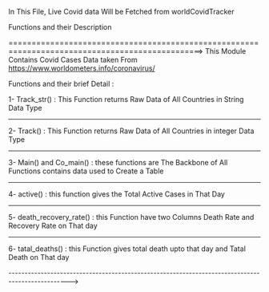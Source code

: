 In This File, Live Covid data Will be Fetched from worldCovidTracker

Functions and their Description

================================================================================================>
This Module Contains Covid Cases Data taken From https://www.worldometers.info/coronavirus/

Functions and their brief Detail :

1- Track_str() : This Function returns Raw Data of All Countries in String Data Type

-------------------------------------------------------------------------------
2- Track() : This Function returns Raw Data of All Countries in integer Data Type

-------------------------------------------------------------------------------
3- Main() and Co_main() : these functions are The Backbone of All Functions
   contains data used to Create a Table

-------------------------------------------------------------------------------
4- active() : this function gives the Total Active Cases in That Day

-------------------------------------------------------------------------------
5- death_recovery_rate() : this Function have two Columns Death Rate and Recovery Rate on That day

-------------------------------------------------------------------------------
6- tatal_deaths() : this Function gives total death upto that day and Tatal Death on That day

------------------------------------------------------------------------------------------------->
